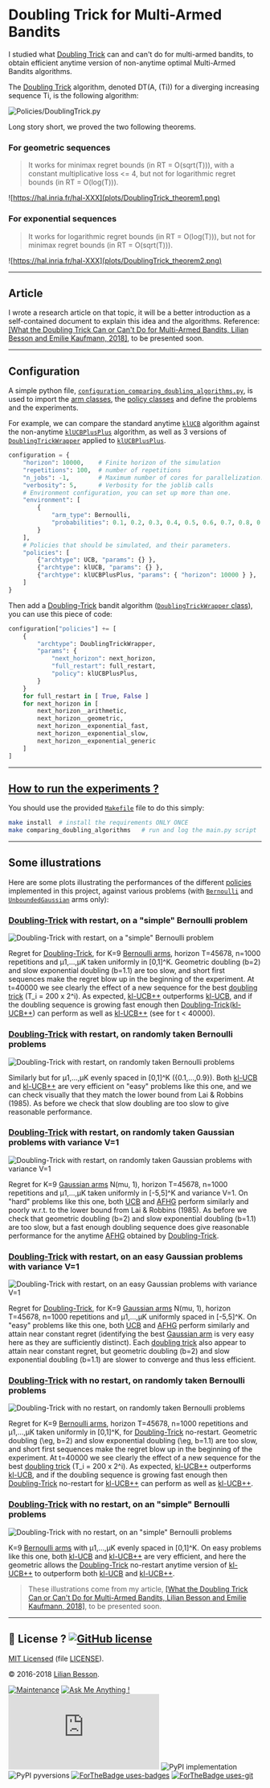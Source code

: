 # **Doubling Trick for Multi-Armed Bandits**
I studied what [Doubling Trick](Policies/DoublingTrickWrapper.py) can and can't do for multi-armed bandits, to obtain efficient anytime version of non-anytime optimal Multi-Armed Bandits algorithms.

The [Doubling Trick](Policies/DoublingTrickWrapper.py) algorithm, denoted DT(A, (Ti)) for a diverging increasing sequence Ti, is the following algorithm:

![Policies/DoublingTrick.py](plots/DoublingTrick_algo1.png)

Long story short, we proved the two following theorems.

### For geometric sequences
> It works for minimax regret bounds (in RT = O(sqrt(T))), with a constant multiplicative loss <= 4, but not for logarithmic regret bounds (in RT = O(log(T))).

![https://hal.inria.fr/hal-XXX](plots/DoublingTrick_theorem1.png)

### For exponential sequences
> It works for logarithmic regret bounds (in RT = O(log(T))), but not for minimax regret bounds (in RT = O(sqrt(T))).

![https://hal.inria.fr/hal-XXX](plots/DoublingTrick_theorem2.png)

----

## Article
I wrote a research article on that topic, it will be a better introduction as a self-contained document to explain this idea and the algorithms. Reference: [[What the Doubling Trick Can or Can't Do for Multi-Armed Bandits, Lilian Besson and Emilie Kaufmann, 2018]](https://hal.inria.fr/hal-XXX), to be presented soon.

----

## Configuration
A simple python file, [`configuration_comparing_doubling_algorithms.py`](configuration_comparing_doubling_algorithms.py), is used to import the [arm classes](Arms/), the [policy classes](Policies/) and define the problems and the experiments.

For example, we can compare the standard anytime [`klUCB`](Policies/klUCB.py) algorithm against the non-anytime [`klUCBPlusPlus`](Policies/klUCBPlusPlus.py) algorithm, as well as 3 versions of [`DoublingTrickWrapper`](Policies/DoublingTrickWrapper.py) applied to [`klUCBPlusPlus`](Policies/klUCBPlusPlus.py).

```python
configuration = {
    "horizon": 10000,    # Finite horizon of the simulation
    "repetitions": 100,  # number of repetitions
    "n_jobs": -1,        # Maximum number of cores for parallelization: use ALL your CPU
    "verbosity": 5,      # Verbosity for the joblib calls
    # Environment configuration, you can set up more than one.
    "environment": [
        {
            "arm_type": Bernoulli,
            "probabilities": 0.1, 0.2, 0.3, 0.4, 0.5, 0.6, 0.7, 0.8, 0.9
        }
    ],
    # Policies that should be simulated, and their parameters.
    "policies": [
        {"archtype": UCB, "params": {} },
        {"archtype": klUCB, "params": {} },
        {"archtype": klUCBPlusPlus, "params": { "horizon": 10000 } },
    ]
}
```

Then add a [Doubling-Trick](Policies/DoublingTrickWrapper.py) bandit algorithm ([`DoublingTrickWrapper` class](Policies/DoublingTrickWrapper.py)), you can use this piece of code:

```python
configuration["policies"] += [
    {
        "archtype": DoublingTrickWrapper,
        "params": {
            "next_horizon": next_horizon,
            "full_restart": full_restart,
            "policy": klUCBPlusPlus,
        }
    }
    for full_restart in [ True, False ]
    for next_horizon in [
        next_horizon__arithmetic,
        next_horizon__geometric,
        next_horizon__exponential_fast,
        next_horizon__exponential_slow,
        next_horizon__exponential_generic
    ]
]
```

----

## [How to run the experiments ?](How_to_run_the_code.md)

You should use the provided [`Makefile`](Makefile) file to do this simply:
```bash
make install  # install the requirements ONLY ONCE
make comparing_doubling_algorithms   # run and log the main.py script
```

----

## Some illustrations
Here are some plots illustrating the performances of the different [policies](Policies/) implemented in this project, against various problems (with [`Bernoulli`](Arms/Bernoulli.py) and [`UnboundedGaussian`](Arms/Gaussian.py) arms only):

### [Doubling-Trick](Policies/DoublingTrickWrapper.py) with restart, on a "simple" Bernoulli problem
![Doubling-Trick with restart, on a "simple" Bernoulli problem](plots/main____env1-1_1217677871459230631.png)

Regret for [Doubling-Trick](Policies/DoublingTrickWrapper.py), for K=9 [Bernoulli arms](Arms/Bernoulli.py), horizon T=45678, n=1000 repetitions and µ1,…,µK taken uniformly in [0,1]^K.
Geometric doubling (b=2) and slow exponential doubling (b=1.1) are too slow, and short first sequences make the regret blow up in the beginning of the experiment.
At t=40000 we see clearly the effect of a new sequence for the best [doubling trick](Policies/DoublingTrickWrapper.py) (T_i = 200 x 2^i).
As expected, [kl-UCB++](Policies/klUCBPlusPlus.py) outperforms [kl-UCB](Policies/klUCB.py), and if the doubling sequence is growing fast enough then [Doubling-Trick](Policies/DoublingTrickWrapper.py)([kl-UCB++](Policies/klUCBPlusPlus.py)) can perform as well as [kl-UCB++](Policies/klUCBPlusPlus.py) (see for t < 40000).

### [Doubling-Trick](Policies/DoublingTrickWrapper.py) with restart, on randomly taken Bernoulli problems
![Doubling-Trick with restart, on randomly taken Bernoulli problems](plots/main____env1-1_3633169128724378553.png)

Similarly but for µ1,…,µK evenly spaced in [0,1]^K ({0.1,…,0.9}).
Both [kl-UCB](Policies/klUCB.py) and [kl-UCB++](Policies/klUCBPlusPlus.py) are very efficient on "easy" problems like this one, and we can check visually that they match the lower bound from Lai & Robbins (1985).
As before we check that slow doubling are too slow to give reasonable performance.


### [Doubling-Trick](Policies/DoublingTrickWrapper.py) with restart, on randomly taken Gaussian problems with variance V=1
![Doubling-Trick with restart, on randomly taken Gaussian problems with variance V=1](plots/main____env1-1_2223860464453456415.png)

Regret for K=9 [Gaussian arms](Arms/Gaussian.py) N(mu, 1), horizon T=45678, n=1000 repetitions and µ1,…,µK taken uniformly in [-5,5]^K and variance V=1.
On "hard" problems like this one, both [UCB](Policies/UCB.py) and [AFHG](Policies/ApproximatedFHGittins.py) perform similarly and poorly w.r.t. to the lower bound from Lai & Robbins (1985).
As before we check that geometric doubling (b=2) and slow exponential doubling (b=1.1) are too slow, but a fast enough doubling sequence does give reasonable performance for the anytime [AFHG](Policies/ApproximatedFHGittins.py) obtained by [Doubling-Trick](Policies/DoublingTrickWrapper.py).

### [Doubling-Trick](Policies/DoublingTrickWrapper.py) with restart, on an easy Gaussian problems with variance V=1
![Doubling-Trick with restart, on an easy Gaussian problems with variance V=1](plots/main____env1-1_6979515539977716717.png)

Regret for [Doubling-Trick](Policies/DoublingTrickWrapper.py), for K=9 [Gaussian arms](Arms/Gaussian.py) N(mu, 1), horizon T=45678, n=1000 repetitions and µ1,…,µK uniformly spaced in [-5,5]^K.
On "easy" problems like this one, both [UCB](Policies/UCB.py) and [AFHG](Policies/ApproximatedFHGittins.py) perform similarly and attain near constant regret (identifying the best [Gaussian arm](Arms/Gaussian.py) is very easy here as they are sufficiently distinct).
Each [doubling trick](Policies/DoublingTrickWrapper.py) also appear to attain near constant regret, but geometric doubling (b=2) and slow exponential doubling (b=1.1) are slower to converge and thus less efficient.


### [Doubling-Trick](Policies/DoublingTrickWrapper.py) with no restart, on randomly taken Bernoulli problems
![Doubling-Trick with no restart, on randomly taken Bernoulli problems](plots/main____env1-1_5964629015089571121.png)

Regret for K=9 [Bernoulli arms](Arms/Bernoulli.py), horizon T=45678, n=1000 repetitions and µ1,…,µK taken uniformly in [0,1]^K, for [Doubling-Trick](Policies/DoublingTrickWrapper.py) no-restart.
Geometric doubling (\eg, b=2) and slow exponential doubling (\eg, b=1.1) are too slow, and short first sequences make the regret blow up in the beginning of the experiment.
At t=40000 we see clearly the effect of a new sequence for the best [doubling trick](Policies/DoublingTrickWrapper.py) (T_i = 200 x 2^i).
As expected, [kl-UCB++](Policies/klUCBPlusPlus.py) outperforms [kl-UCB](Policies/klUCB.py), and if the doubling sequence is growing fast enough then [Doubling-Trick](Policies/DoublingTrickWrapper.py) no-restart for [kl-UCB++](Policies/klUCBPlusPlus.py) can perform as well as [kl-UCB++](Policies/klUCBPlusPlus.py).

### [Doubling-Trick](Policies/DoublingTrickWrapper.py) with no restart, on an "simple" Bernoulli problems
![Doubling-Trick with no restart, on an "simple" Bernoulli problems](plots/main____env1-1_5972568793654673752.png)

K=9 [Bernoulli arms](Arms/Bernoulli.py) with µ1,…,µK evenly spaced in [0,1]^K.
On easy problems like this one, both [kl-UCB](Policies/klUCB.py) and [kl-UCB++](Policies/klUCBPlusPlus.py) are very efficient, and here the geometric allows the [Doubling-Trick](Policies/DoublingTrickWrapper.py) no-restart anytime version of [kl-UCB++](Policies/klUCBPlusPlus.py) to outperform both [kl-UCB](Policies/klUCB.py) and [kl-UCB++](Policies/klUCBPlusPlus.py).


> These illustrations come from my article, [[What the Doubling Trick Can or Can't Do for Multi-Armed Bandits, Lilian Besson and Emilie Kaufmann, 2018]](https://hal.inria.fr/hal-XXX), to be presented soon.


----

## :scroll: License ? [![GitHub license](https://img.shields.io/github/license/Naereen/AlgoBandits.svg)](https://github.com/Naereen/AlgoBandits/blob/master/LICENSE)
[MIT Licensed](https://lbesson.mit-license.org/) (file [LICENSE](LICENSE)).

© 2016-2018 [Lilian Besson](https://GitHub.com/Naereen).

[![Maintenance](https://img.shields.io/badge/Maintained%3F-yes-green.svg)](https://GitHub.com/Naereen/AlgoBandits/graphs/commit-activity)
[![Ask Me Anything !](https://img.shields.io/badge/Ask%20me-anything-1abc9c.svg)](https://GitHub.com/Naereen/ama)
[![Analytics](https://ga-beacon.appspot.com/UA-38514290-17/github.com/Naereen/AlgoBandits/README.md?pixel)](https://GitHub.com/Naereen/AlgoBandits/)
![PyPI implementation](https://img.shields.io/pypi/implementation/ansicolortags.svg)
![PyPI pyversions](https://img.shields.io/pypi/pyversions/ansicolortags.svg)
[![ForTheBadge uses-badges](http://ForTheBadge.com/images/badges/uses-badges.svg)](http://ForTheBadge.com)
[![ForTheBadge uses-git](http://ForTheBadge.com/images/badges/uses-git.svg)](https://GitHub.com/)
